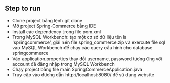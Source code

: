 ## Step to run
- Clone project bằng lệnh git clone 
- Mở project Spring-Commerce bằng IDE 
- Install các dependency trong file pom.xml
- Trong MySQL Workbench: tạo một cơ sở dữ liệu tên là 'springcommerce', giải nén file spring_commerce.zip và exercute file sql vào MySQL Workbench để chạy các query cấu hình cho database springcommerce
- Vào application.properties thay đổi username, password tương ứng với account đã đăng nhập trong MySQL Workbench
- Chạy project bằng file main SpringCommerceApplication.java
- Truy cập vào đường dẫn http://localhost:8080/ để sử dụng website
